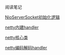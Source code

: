 阅读笔记

[NioServerSocket初始化逻辑](https://github.com/Harden-code/read-netty-code/blob/main/doc/NioServerSocketChannel.md)

[netty内建handler](https://github.com/Harden-code/read-netty-code/blob/main/doc/Other%20Handler%20.md)

[netty核心类](https://github.com/Harden-code/read-netty-code/blob/main/doc/core.md)

[netty编码解码handler](https://github.com/Harden-code/read-netty-code/blob/main/doc/encode.md)
